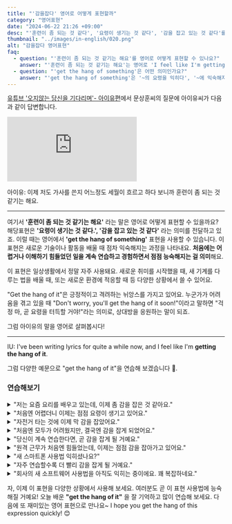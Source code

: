 ```yaml
---
title: "'감을잡다' 영어로 어떻게 표현할까"
category: "영어표현"
date: "2024-06-22 21:26 +09:00"
desc: "'훈련이 좀 되는 것 같다', '요령이 생기는 것 같다', '감을 잡고 있는 것 같다'를 영어로 어떻게 표현하면 좋을까요? '가사를 쓰는 요령이 생기는 것 같아요', '이제 조금 감을 잡은 것 같아요' 등을 영어로 표현하는 법을 배워봅시다. 다양한 예문을 통해서 연습하고 본인의 표현으로 만들어 보세요."
thumbnail: "../images/in-english/020.png"
alt: "감을잡다 영어표현"
faq:
  - question: "'훈련이 좀 되는 것 같기는 해요'를 영어로 어떻게 표현할 수 있나요?"
    answer: "'훈련이 좀 되는 것 같기는 해요'는 영어로 'I feel like I'm getting the hang of it'으로 표현할 수 있습니다. 이 표현은 '요령이 생기는 것 같다' 또는 '감을 잡고 있는 것 같다'라는 의미를 전달합니다."
  - question: "'get the hang of something'은 어떤 의미인가요?"
    answer: "'get the hang of something'은 '~의 요령을 익히다', '~에 익숙해지다', '~의 감을 잡다'라는 의미입니다. 이 표현은 어떤 일이나 기술을 배우는 과정에서 점차 능숙해지고 있음을 나타낼 때 사용됩니다."
---
```


[유튜브 '오지않는 당신을 기다리며'- 아이유편](https://www.youtube.com/watch?v=dNSAuAwHu_U&t=1156s)에서 문상훈씨의 질문에 아이유씨가 다음과 같이 답변합니다.

<iframe class="youtube" src="https://www.youtube.com/embed/dNSAuAwHu_U?si=TSwAyjmuIjprhW0n&amp;start=1156" title="YouTube video player" frameborder="0" allow="accelerometer; autoplay; clipboard-write; encrypted-media; gyroscope; picture-in-picture; web-share" referrerpolicy="strict-origin-when-cross-origin" allowfullscreen></iframe>

아이유: 이제 저도 가사를 쓴지 어느정도 세월이 흐르고 하다 보니까 훈련이 좀 되는 것 같기는 해요.

---

여기서 **'훈련이 좀 되는 것 같기는 해요'** 라는 말은 영어로 어떻게 표현할 수 있을까요? 해당표현은 **'요령이 생기는 것 같다.', '감을 잡고 있는 것 같다'** 라는 의미를 전달하고 있죠. 이럴 때는 영어에서 **'get the hang of something'** 표현을 사용할 수 있습니다. 이 표현은 새로운 기술이나 활동을 배울 때 점차 익숙해지는 과정을 나타내요. **처음에는 어렵거나 이해하기 힘들었던 일을 계속 연습하고 경험하면서 점점 능숙해지는 걸 의미**해요.

이 표현은 일상생활에서 정말 자주 사용돼요. 새로운 취미를 시작했을 때, 새 기계를 다루는 법을 배울 때, 또는 새로운 환경에 적응할 때 등 다양한 상황에서 쓸 수 있어요.

"Get the hang of it"은 긍정적이고 격려하는 뉘앙스를 가지고 있어요. 누군가가 어려움을 겪고 있을 때 "Don't worry, you'll get the hang of it soon!"이라고 말하면 "걱정 마, 곧 요령을 터득할 거야!"라는 의미로, 상대방을 응원하는 말이 되죠.

그럼 아이유의 말을 영어로 살펴봅시다!

---

IU: I've been writing lyrics for quite a while now, and I feel like I'm **getting the hang of it**.

그럼 다양한 예문으로 "get the hang of it"을 연습해 보겠습니다 🚀.

### 연습해보기

<details>
<summary>"저는 요즘 요리를 배우고 있는데, 이제 좀 감을 잡은 것 같아요."</summary>
<span>"I've been learning to cook lately, and I feel like I'm getting the hang of it."</span>
</details>

<details>
<summary>"처음엔 어렵더니 이제는 점점 요령이 생기고 있어요."</summary>
<span>"It was tough at first, but I'm gradually getting the hang of it."</span>
</details>

<details>
<summary>"자전거 타는 것에 이제 막 감을 잡았어요."</summary>
<span>"I've just now gotten the hang of riding a bike."</span>
</details>

<details>
<summary>"처음엔 모두가 어려웠지만, 결국엔 감을 잡게 되었어요."</summary>
<span>"Everyone found it difficult at first, but eventually, we all got the hang of it."</span>
</details>

<details>
<summary>"당신이 계속 연습한다면, 곧 감을 잡게 될 거예요."</summary>
<span>"If you keep practicing, you'll get the hang of it soon."</span>
</details>

<details>
<summary>"원격 근무가 처음엔 힘들었는데, 이제는 점점 감을 잡아가고 있어요."</summary>
<span>"Working remotely was challenging at first, but I'm gradually getting the hang of it."</span>
</details>

<details>
<summary>"새 스마트폰 사용법 익히셨나요?"</summary>
<span>"Have you gotten the hang of your new smartphone yet?"</span>
</details>

<details>
<summary>"자주 연습할수록 더 빨리 감을 잡게 될 거예요."</summary>
<span>"The more you practice, the faster you'll get the hang of it."</span>
</details>

<details>
<summary>"회사의 새 소프트웨어 사용법을 아직도 익히는 중이에요. 꽤 복잡하네요."</summary>
<span>"I'm still trying to get the hang of this new software at work. It's pretty complicated."</span>
</details>

자, 이제 이 표현을 다양한 상황에서 사용해 보세요. 여러분도 곧 이 표현 사용법에 능숙해질 거예요! 오늘 배운 **"get the hang of it"** 을 잘 기억하고 많이 연습해 보세요. 다음에 또 재미있는 영어 표현으로 만나요~ I hope you get the hang of this expression quickly! 😊
